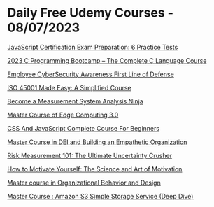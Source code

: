 # Daily Free Udemy Courses - 08/07/2023

[JavaScript Certification Exam Preparation: 6 Practice Tests](https://www.udemy.com/course/javascript-certification-exam-preparation-6-practice-tests/?couponCode=7E5A61043D5153F73A97)
[2023 C Programming Bootcamp – The Complete C Language Course](https://www.udemy.com/course/c-programming-bootcamp-for-beginners/?couponCode=EXPIRES_IN_5DAYS)
[Employee CyberSecurity Awareness First Line of Defense](https://www.udemy.com/course/corporate-cyber-security-awareness-for-employees-2022/?couponCode=5B8F4646DBAA1F2C3F38)
[ISO 45001 Made Easy: A Simplified Course](https://www.udemy.com/course/iso-45001-certification-guide-for-occupational-health-and-safety/?couponCode=HEALTH)
[Become a Measurement System Analysis Ninja](https://www.udemy.com/course/measurement-system-analysis-ninja/?couponCode=NINJA1)
[Master Course of Edge Computing 3.0](https://www.udemy.com/course/edge-computing-wireless-communication-5g-technology-cloud-computing/?couponCode=9D32F08DB51C90A42169)
[CSS And JavaScript Complete Course For Beginners](https://www.udemy.com/course/css-and-javascript-complete-course-for-beginners/?couponCode=798C2B8BBB4E4A39872C)
[Master Course in DEI and Building an Empathetic Organization](https://www.udemy.com/course/dei-diversity-equity-inclusion-building-an-empathetic-organization/?couponCode=414677F88105F8B78D28)
[Risk Measurement 101: The Ultimate Uncertainty Crusher](https://www.udemy.com/course/risk-measurement-101-the-ultimate-uncertainty-crusher/?couponCode=CRUSHER)
[How to Motivate Yourself: The Science and Art of Motivation](https://www.udemy.com/course/how-to-motivate-yourself-the-science-and-art-of-motivation/?couponCode=MOTIVATE)
[Master course in Organizational Behavior and Design](https://www.udemy.com/course/organizational-behavior-organizational-design/?couponCode=E18A1306A33819D66309)
[Master Course : Amazon S3 Simple Storage Service (Deep Dive)](https://www.udemy.com/course/amazon-s3-simple-storage-service-aws-s3-amazon-lambda-cloud-storage/?couponCode=64E71009C0E38B78E284)
